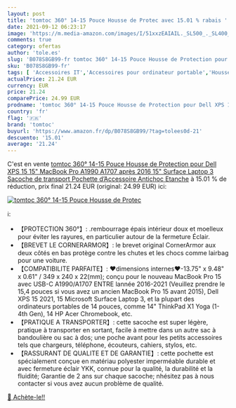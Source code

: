 ```yaml
---
layout: post
title: 'tomtoc 360° 14-15 Pouce Housse de Protec avec 15.01 % rabais '
date: 2021-09-12 06:23:17
image: 'https://m.media-amazon.com/images/I/51xxzEAIAIL._SL500_._SL400_.jpg'
comments: true
category: ofertas
author: 'tole.es'
slug: 'B078S8GB99-fr tomtoc 360° 14-15 Pouce Housse de Protection pour Dell XPS...'
sku: 'B078S8GB99-fr'
tags: [ 'Accessoires IT','Accessoires pour ordinateur portable','Housses pour ordinateur portable','Informatique','Sacs et housses pour ordinateur portable','tomtoc', ]
actualPrice: 21.24 EUR
currency: EUR
price: 21.24
comparePrice: 24.99 EUR
prodname: 'tomtoc 360° 14-15 Pouce Housse de Protection pour Dell XPS 15 15" MacBook Pro A1990 A1707 après 2016  15" Surface Laptop 3  Sacoche de transport Pochette d’Accessoire  Antichoc Etanche'
country: 'fr'
flag: '🇫🇷'
brand: 'tomtoc'
buyurl: 'https://www.amazon.fr/dp/B078S8GB99/?tag=tolees0d-21'
descuento: '15.01'
average: '21.24'
---
```


C'est en vente [tomtoc 360° 14-15 Pouce Housse de Protection pour Dell XPS 15 15" MacBook Pro A1990 A1707 après 2016  15" Surface Laptop 3  Sacoche de transport Pochette d’Accessoire  Antichoc Etanche](https://www.amazon.fr/dp/B078S8GB99/?tag=tolees0d-21)  à  15.01 % de réduction, prix final  21.24 EUR (original: 24.99 EUR) ici:

[![tomtoc 360° 14-15 Pouce Housse de Protec](https://m.media-amazon.com/images/I/51xxzEAIAIL._SL500_._SL400_.jpg)](https://www.amazon.fr/dp/B078S8GB99/?tag=tolees0d-21)

ℹ️:

- 【PROTECTION 360°】: .rembourrage épais intérieur doux et moelleux pour éviter les rayures, en particulier autour de la fermeture Éclair.
- 【BREVET LE CORNERARMOR】: le brevet original CornerArmor aux deux côtés en bas protège contre les chutes et les chocs comme lairbag pour une voiture.
- 【COMPATIBILITE PARFAITE】: ♥dimensions internes♥-13.75" x 9.48" x 0.61" / 349 x 240 x 22(mm); conçu pour le nouveau MacBook Pro 15 avec USB-C A1990/A1707 ENTRE lannée 2016-2021 (Veuillez prendre le 15,4 pouces si vous avez un ancien MacBook Pro 15 avant 2015), Dell XPS 15 2021, 15 Microsoft Surface Laptop 3, et la plupart des ordinateurs portables de 14 pouces, comme 14" ThinkPad X1 Yoga (1-4th Gen), 14 HP Acer Chromebook, etc.
- 【PRATIQUE A TRANSPORTER】: cette sacoche est super légère, pratique à transporter en sortant, facile à mettre dans un autre sac à bandoulière ou sac à dos; une poche avant pour les petits accessoires tels que chargeurs, téléphone, écouteurs, cahiers, stylos, etc.
- 【RASSURANT DE QUALITE ET DE GARANTIE】: cette pochette est spécialement conçue en matériau polyester imperméable durable et avec fermeture éclair YKK, connue pour la qualité, la durabilité et la fluidité; Garantie de 2 ans sur chaque sacoche; nhésitez pas à nous contacter si vous avez aucun problème de qualité.

[🛒 Achète-le!!](https://www.amazon.fr/dp/B078S8GB99/?tag=tolees0d-21)
